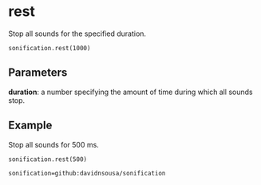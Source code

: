 # rest

Stop all sounds for the specified duration.

```sig
sonification.rest(1000)
```

## Parameters

**duration**: a number specifying the amount of time during which all sounds stop.

## Example

Stop all sounds for 500 ms.

```blocks
sonification.rest(500)
```

```package
sonification=github:davidnsousa/sonification
```
